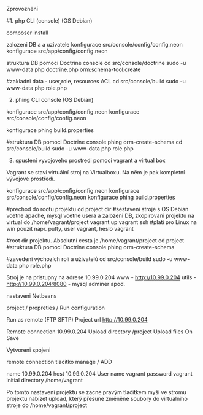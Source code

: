 Zprovoznění

#1. php CLI (console) (OS Debian)

composer install

zalozeni  DB a a uzivatele
konfigurace src/console/config/config.neon
konfigurace src/app/config/config.neon

struktura DB pomoci Doctrine console
cd src/console/doctrine
sudo -u www-data php doctrine.php orm:schema-tool:create

#zakladni data - user,role, resources ACL
cd src/console/build
sudo -u www-data php role.php

2. phing CLI console (OS Debian)

konfigurace src/app/config/config.neon
konfigurace src/console/config/config.neon

konfigurace phing  build.properties

#struktura DB pomoci Doctrine console
phing orm-create-schema
cd src/console/build
sudo -u www-data php role.php

3. spusteni vyvojoveho prostredi pomocí vagrant a virtual box

Vagrant se staví virtuální stroj na Virtualboxu.
Na něm je pak kompletní vývojové prostředí.

konfigurace src/app/config/config.neon
konfigurace src/console/config/config.neon
konfigurace phing  build.properties

#prechod do rootu projektu
cd project dir
#sestaveni stroje s OS Debian vcetne apache, mysql vcetne usera a zalozeni DB,  zkopirovani projektu na virtual do /home/vagrant/project
vagrant up
vagrant ssh #plati pro Linux na win pouzit napr. putty, user vagrant, heslo vagrant

#root dir projektu. Absolutní cesta je /home/vagrant/project
cd project
#struktura DB pomoci Doctrine console
phing orm-create-schema

#zavedeni výchozích rolí a uživatelů
cd src/console/build
sudo -u www-data php role.php

Stroj je na pristupny na adrese 10.99.0.204
www - http://10.99.0.204
utils - http://10.99.0.204:8080 - mysql adminer apod.

nastaveni Netbeans

project  / propreties / Run configuration

Run as remote (FTP SFTP)
Project url http://10.99.0.204

Remote connection 10.99.0.204
Upload directory /project
Upload files On Save

Vytvoreni spojeni

remote connection tlacitko manage / ADD

name 10.99.0.204
host 10.99.0.204
User name vagrant
password vagrant
initial directory /home/vagrant

Po tomto nastaveni projektu se zacne pravým tlačitkem myši ve stromu projektu nabízet upload,
který přesune změněné soubory do virtualniho stroje do /home/vagrant/project



